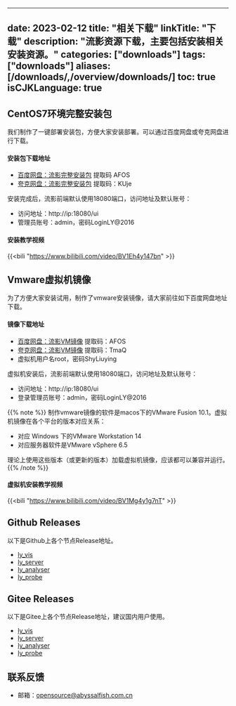 
---
date: 2023-02-12
title: "相关下载"
linkTitle: "下载"
description: "流影资源下载，主要包括安装相关安装资源。"
categories: ["downloads"]
tags: ["downloads"]
aliases: [/downloads/,/overview/downloads/]
toc: true
isCJKLanguage: true
---

## CentOS7环境完整安装包
我们制作了一键部署安装包，方便大家安装部署。可以通过百度网盘或夸克网盘进行下载。

#### 安装包下载地址
- [百度网盘：流影完整安装包](https://pan.baidu.com/s/1ind5Zkl-2PGcq2LUgQox-w)   提取码 AFOS
- [夸克网盘：流影完整安装包](https://pan.quark.cn/s/1e3fb062f18f)  提取码：KUje

安装完成后，流影前端默认使用18080端口，访问地址及默认账号：
- 访问地址：http://ip:18080/ui
- 管理员账号：admin，密码LoginLY@2016

#### 安装教学视频
{{<bili "https://www.bilibili.com/video/BV1Eh4y147bn" >}}



## Vmware虚拟机镜像
为了方便大家安装试用，制作了vmware安装镜像，请大家前往如下百度网盘地址下载。

#### 镜像下载地址
- [百度网盘：流影VM镜像](https://pan.baidu.com/s/1kf_IniICZv2jbOeAQ02CdQ)  提取码：AFOS
- [夸克网盘：流影VM镜像](https://pan.quark.cn/s/9fd51ca0f93a)  提取码：TmaQ
- 虚拟机用户名root，密码ShyLiuying

虚拟机安装后，流影前端默认使用18080端口，访问地址及默认账号：
- 访问地址：http://ip:18080/ui
- 登录管理员账号：admin，密码LoginLY@2016

{{% note %}}
制作vmware镜像的软件是macos下的VMware Fusion 10.1。虚拟机镜像在各个平台的版本对应关系：
- 对应 Windows 下的VMware Workstation 14
- 对应服务器软件是VMware vSphere 6.5

理论上使用这些版本（或更新的版本）加载虚拟机镜像，应该都可以兼容并运行。
{{% /note %}}

#### 虚拟机安装教学视频
{{<bili "https://www.bilibili.com/video/BV1Mg4y1g7nT" >}}

## Github Releases
以下是Github上各个节点Release地址。
- [ly_vis](https://github.com/Abyssal-Fish-Technology/ly_vis/releases)
- [ly_server](https://github.com/Abyssal-Fish-Technology/ly_server/releases)
- [ly_analyser](https://github.com/Abyssal-Fish-Technology/ly_analyser/releases)
- [ly_probe](https://github.com/Abyssal-Fish-Technology/ly_probe/releases)

## Gitee Releases
以下是Gitee上各个节点Release地址，建议国内用户使用。
- [ly_vis](https://gitee.com/abyssalfish-os/ly_vis/releases)
- [ly_server](https://gitee.com/abyssalfish-os/ly_server/releases)
- [ly_analyser](https://gitee.com/abyssalfish-os/ly_analyser/releases)
- [ly_probe](https://gitee.com/abyssalfish-os/ly_probe/releases)


## 联系反馈

- 邮箱：opensource@abyssalfish.com.cn

